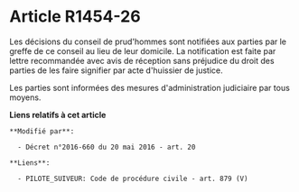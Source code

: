 # Article R1454-26

Les décisions du conseil de prud'hommes sont notifiées aux parties par le greffe de ce conseil au lieu de leur domicile. La
notification est faite par lettre recommandée avec avis de réception sans préjudice du droit des parties de les faire
signifier par acte d'huissier de justice.

Les parties sont informées des mesures d'administration judiciaire par tous moyens.

**Liens relatifs à cet article**

	**Modifié par**:

	  - Décret n°2016-660 du 20 mai 2016 - art. 20

	**Liens**:

	  - PILOTE_SUIVEUR: Code de procédure civile - art. 879 (V)
